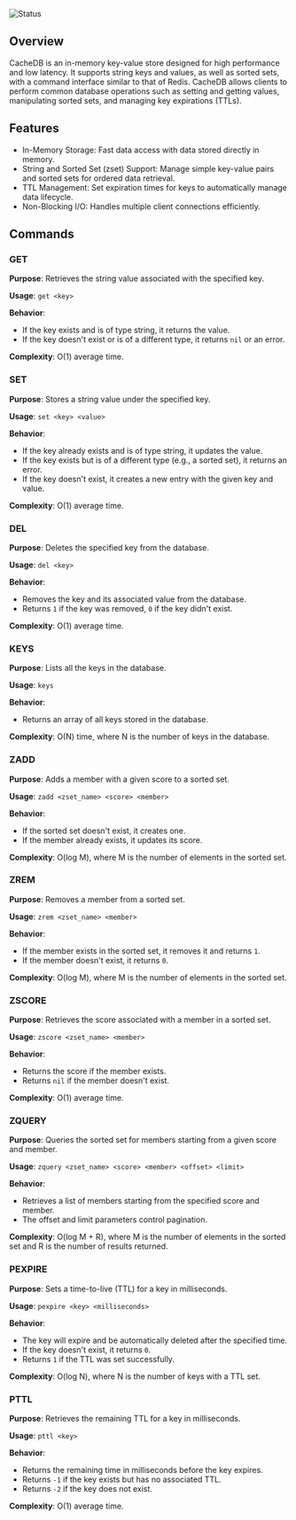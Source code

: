 ![Status](https://github.com/etbala/CacheDB/actions/workflows/cmake-single-platform.yml/badge.svg)

## Overview
CacheDB is an in-memory key-value store designed for high performance and low latency. It supports string keys and values, as well as sorted sets, with a command interface similar to that of Redis. CacheDB allows clients to perform common database operations such as setting and getting values, manipulating sorted sets, and managing key expirations (TTLs).

## Features

- In-Memory Storage: Fast data access with data stored directly in memory.
- String and Sorted Set (zset) Support: Manage simple key-value pairs and sorted sets for ordered data retrieval.
- TTL Management: Set expiration times for keys to automatically manage data lifecycle.
- Non-Blocking I/O: Handles multiple client connections efficiently.

## Commands

### GET

**Purpose**: Retrieves the string value associated with the specified key.

**Usage**: `get <key>`

**Behavior**: 

- If the key exists and is of type string, it returns the value.
- If the key doesn't exist or is of a different type, it returns `nil` or an error.

**Complexity**: O(1) average time.

### SET

**Purpose**: Stores a string value under the specified key.

**Usage**: `set <key> <value>`

**Behavior**: 

- If the key already exists and is of type string, it updates the value.
- If the key exists but is of a different type (e.g., a sorted set), it returns an error.
- If the key doesn't exist, it creates a new entry with the given key and value.

**Complexity**: O(1) average time.

### DEL

**Purpose**: Deletes the specified key from the database.

**Usage**: `del <key>`

**Behavior**: 

- Removes the key and its associated value from the database.
- Returns `1` if the key was removed, `0` if the key didn't exist.

**Complexity**: O(1) average time.

### KEYS

**Purpose**: Lists all the keys in the database.

**Usage**: `keys`

**Behavior**: 

- Returns an array of all keys stored in the database.

**Complexity**: O(N) time, where N is the number of keys in the database.

### ZADD

**Purpose**: Adds a member with a given score to a sorted set.

**Usage**: `zadd <zset_name> <score> <member>`

**Behavior**: 

- If the sorted set doesn't exist, it creates one.
- If the member already exists, it updates its score.

**Complexity**: O(log M), where M is the number of elements in the sorted set.

### ZREM

**Purpose**: Removes a member from a sorted set.

**Usage**: `zrem <zset_name> <member>`

**Behavior**: 

- If the member exists in the sorted set, it removes it and returns `1`.
- If the member doesn't exist, it returns `0`.

**Complexity**: O(log M), where M is the number of elements in the sorted set.

### ZSCORE

**Purpose**: Retrieves the score associated with a member in a sorted set.

**Usage**: `zscore <zset_name> <member>`

**Behavior**: 

- Returns the score if the member exists.
- Returns `nil` if the member doesn't exist.

**Complexity**: O(1) average time.

### ZQUERY

**Purpose**: Queries the sorted set for members starting from a given score and member.

**Usage**: `zquery <zset_name> <score> <member> <offset> <limit>`

**Behavior**: 

- Retrieves a list of members starting from the specified score and member.
- The offset and limit parameters control pagination.

**Complexity**: O(log M + R), where M is the number of elements in the sorted set and R is the number of results returned.

### PEXPIRE

**Purpose**: Sets a time-to-live (TTL) for a key in milliseconds.

**Usage**: `pexpire <key> <milliseconds>`

**Behavior**: 

- The key will expire and be automatically deleted after the specified time.
- If the key doesn't exist, it returns `0`.
- Returns `1` if the TTL was set successfully.

**Complexity**: O(log N), where N is the number of keys with a TTL set.

### PTTL

**Purpose**: Retrieves the remaining TTL for a key in milliseconds.

**Usage**: `pttl <key>`

**Behavior**: 

- Returns the remaining time in milliseconds before the key expires.
- Returns `-1` if the key exists but has no associated TTL.
- Returns `-2` if the key does not exist.

**Complexity**: O(1) average time.
